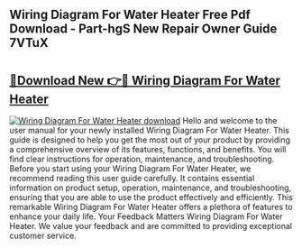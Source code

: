 ## Wiring Diagram For Water Heater Free Pdf Download - Part-hgS New Repair Owner Guide 7VTuX

# <h2><a href="http://dfk3sir.blite.top/?on=Wiring+Diagram+For+Water+Heater">🔗Download New 👉🔴 Wiring Diagram For Water Heater</a></h2>

[![Wiring Diagram For Water Heater download](https://i.imgur.com/lujVjoI.png)](http://dfk3sir.blite.top/?on=Wiring+Diagram+For+Water+Heater)
Hello and welcome to the user manual for your newly installed Wiring Diagram For Water Heater. This guide is designed to help you get the most out of your product by providing a comprehensive overview of its features, functions, and benefits. You will find clear instructions for operation, maintenance, and troubleshooting. Before you start using your Wiring Diagram For Water Heater, we recommend reading this user guide carefully. It contains essential information on product setup, operation, maintenance, and troubleshooting, ensuring that you are able to use the product effectively and efficiently. This remarkable Wiring Diagram For Water Heater offers a plethora of features to enhance your daily life. Your Feedback Matters Wiring Diagram For Water Heater. We value your feedback and are committed to providing exceptional customer service.
